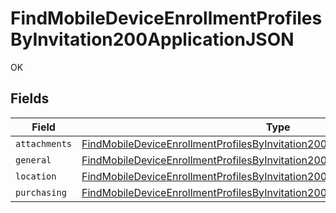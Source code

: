 # FindMobileDeviceEnrollmentProfilesByInvitation200ApplicationJSON

OK


## Fields

| Field                                                                                                                                                                                   | Type                                                                                                                                                                                    | Required                                                                                                                                                                                | Description                                                                                                                                                                             |
| --------------------------------------------------------------------------------------------------------------------------------------------------------------------------------------- | --------------------------------------------------------------------------------------------------------------------------------------------------------------------------------------- | --------------------------------------------------------------------------------------------------------------------------------------------------------------------------------------- | --------------------------------------------------------------------------------------------------------------------------------------------------------------------------------------- |
| `attachments`                                                                                                                                                                           | [FindMobileDeviceEnrollmentProfilesByInvitation200ApplicationJSONAttachments](../../models/operations/findmobiledeviceenrollmentprofilesbyinvitation200applicationjsonattachments.md)[] | :heavy_minus_sign:                                                                                                                                                                      | N/A                                                                                                                                                                                     |
| `general`                                                                                                                                                                               | [FindMobileDeviceEnrollmentProfilesByInvitation200ApplicationJSONGeneral](../../models/operations/findmobiledeviceenrollmentprofilesbyinvitation200applicationjsongeneral.md)           | :heavy_minus_sign:                                                                                                                                                                      | N/A                                                                                                                                                                                     |
| `location`                                                                                                                                                                              | [FindMobileDeviceEnrollmentProfilesByInvitation200ApplicationJSONLocation](../../models/operations/findmobiledeviceenrollmentprofilesbyinvitation200applicationjsonlocation.md)         | :heavy_minus_sign:                                                                                                                                                                      | N/A                                                                                                                                                                                     |
| `purchasing`                                                                                                                                                                            | [FindMobileDeviceEnrollmentProfilesByInvitation200ApplicationJSONPurchasing](../../models/operations/findmobiledeviceenrollmentprofilesbyinvitation200applicationjsonpurchasing.md)     | :heavy_minus_sign:                                                                                                                                                                      | N/A                                                                                                                                                                                     |